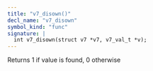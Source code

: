 ```yaml
---
title: "v7_disown()"
decl_name: "v7_disown"
symbol_kind: "func"
signature: |
  int v7_disown(struct v7 *v7, v7_val_t *v);
---
```


Returns 1 if value is found, 0 otherwise 

